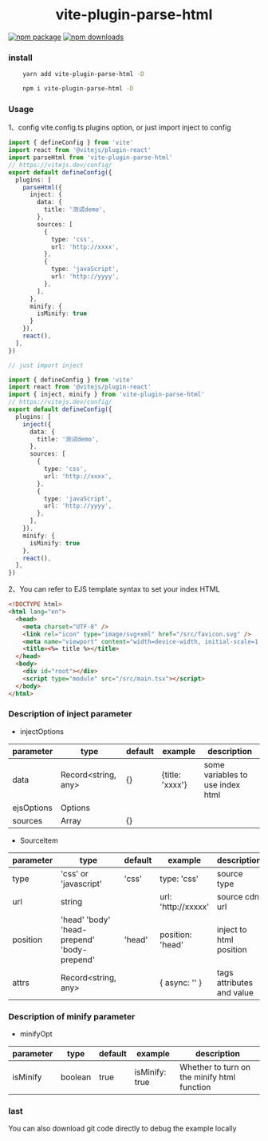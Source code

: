 <h1 align="center">vite-plugin-parse-html</h1>

[![npm package](https://img.shields.io/npm/v/vite-plugin-parse-html/latest.svg)](https://www.npmjs.com/package/vite-plugin-parse-html)
[![npm downloads](https://img.shields.io/npm/dm/vite-plugin-parse-html.svg)](https://www.npmjs.com/package/vite-plugin-parse-html)

### install

```bash
    yarn add vite-plugin-parse-html -D

    npm i vite-plugin-parse-html -D
```

### Usage

1、config vite.config.ts plugins option, or just import inject to config

```typescript
import { defineConfig } from 'vite'
import react from '@vitejs/plugin-react'
import parseHtml from 'vite-plugin-parse-html'
// https://vitejs.dev/config/
export default defineConfig({
  plugins: [
    parseHtml({
      inject: {
        data: {
          title: '测试demo',
        },
        sources: [
          {
            type: 'css',
            url: 'http://xxxx',
          },
          {
            type: 'javaScript',
            url: 'http://yyyy',
          },
        ],
      },
      minify: {
        isMinify: true
      }
    }),
    react(),
  ],
})

// just import inject

import { defineConfig } from 'vite'
import react from '@vitejs/plugin-react'
import { inject, minify } from 'vite-plugin-parse-html'
// https://vitejs.dev/config/
export default defineConfig({
  plugins: [
    inject({
      data: {
        title: '测试demo',
      },
      sources: [
        {
          type: 'css',
          url: 'http://xxxx',
        },
        {
          type: 'javaScript',
          url: 'http://yyyy',
        },
      ],
    }),
    minify: {
      isMinify: true
    },
    react(),
  ],
})
```

2、You can refer to EJS template syntax to set your index HTML

```html
<!DOCTYPE html>
<html lang="en">
  <head>
    <meta charset="UTF-8" />
    <link rel="icon" type="image/svg+xml" href="/src/favicon.svg" />
    <meta name="viewport" content="width=device-width, initial-scale=1.0" />
    <title><%= title %></title>
  </head>
  <body>
    <div id="root"></div>
    <script type="module" src="/src/main.tsx"></script>
  </body>
</html>
```

### Description of inject parameter

- injectOptions

| parameter  | type                | default | example         | description                      |
| ---------- | ------------------- | ------- | --------------- | -------------------------------- |
| data       | Record<string, any> | {}      | {title: 'xxxx'} | some variables to use index html |
| ejsOptions | Options             |         |                 |                                  |
| sources    | Array<SourceItem>   | {}      |                 |                                  |

- SourceItem

| parameter | type                                        | default | example             | description               |
| --------- | ------------------------------------------- | ------- | ------------------- | ------------------------- |
| type      | 'css' or 'javascript'                       | 'css'   | type: 'css'         | source type               |
| url       | string                                      |         | url: 'http://xxxxx' | source cdn url            |
| position  | 'head' 'body' 'head-prepend' 'body-prepend' | 'head'  | position: 'head'    | inject to html position   |
| attrs     | Record<string, any>                         |         | { async: '' }       | tags attributes and value |

### Description of minify parameter

- minifyOpt

| parameter | type    | default | example        | description                                 |
| --------- | ------- | ------- | -------------- | ------------------------------------------- |
| isMinify  | boolean | true    | isMinify: true | Whether to turn on the minify html function |

### last

You can also download git code directly to debug the example locally
